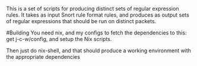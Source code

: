This is a set of scripts for producing distinct sets of regular expression
rules.  It takes as input Snort rule format rules, and produces
as output sets of regular expressions that should be run
on distinct packets.

#Building
You need nix, and my configs to fetch the dependencies to this: get j-c-w/config,
and setup the Nix scripts.

Then just do nix-shell, and that should produce a working environment
with the appropriate dependencies
